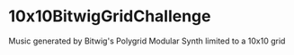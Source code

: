 # 10x10BitwigGridChallenge
Music generated by Bitwig's Polygrid Modular Synth limited to a 10x10 grid
